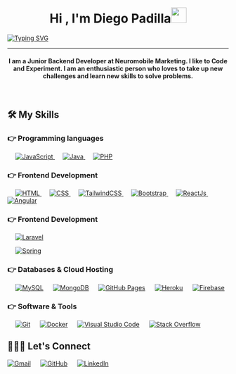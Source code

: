 <h1 align="center">Hi , I'm Diego Padilla<img src="https://media.giphy.com/media/hvRJCLFzcasrR4ia7z/giphy.gif" width="35"></h1>

<p align="center">

<a href="https://git.io/typing-svg"><img src="https://readme-typing-svg.herokuapp.com?font=Fira+Code&pause=1000&center=true&width=500&lines=Backend+Developer;Web+Engineering+Master+Student;Frontend+Enthusiast" alt="Typing SVG" /></a>

</p>

<hr/>

<h4 align="center">I am a Junior Backend Developer at Neuromobile Marketing. I like to Code and Experiment. I am an enthusiastic person who loves to take up new challenges and learn new skills to solve problems.</h4>

<br>

##  🛠️ My Skills

###  👉 Programming languages

<p align="left" >

  &emsp;
  <a href="https://developer.mozilla.org/en-US/docs/Web/JavaScript" target="_blank">
  <img alt="JavaScript" src="https://img.shields.io/badge/JavaScript-F7DF1E?style=for-the-badge&logo=JavaScript&logoColor=white">
  </a>
  &emsp;
  <a href="https://www.java.com" target="_blank">
  <img alt="Java" src="https://img.shields.io/badge/Java-ED8B00?style=for-the-badge&logo=openjdk&logoColor=white">
  </a>
  &emsp;
  <a href="https://www.php.net/">
  <img alt="PHP" src="https://img.shields.io/badge/PHP-777BB4?style=for-the-badge&logo=php&logoColor=white"/>
  </a>

</p>

###  👉 Frontend Development

<p align="left">

&emsp;
<a href="https://www.w3.org/html/" target="_blank">
<img alt="HTML" src="https://img.shields.io/badge/HTML5-E34F26?style=for-the-badge&logo=html5&logoColor=white">
</a>
&emsp;
<a href="https://www.w3schools.com/css/" target="_blank">
<img alt="CSS" src="https://img.shields.io/badge/CSS3-1572B6?style=for-the-badge&logo=css3&logoColor=white">
</a>
&emsp;
<a href="https://tailwindcss.com" target="_blank">
<img alt="TailwindCSS" src="https://img.shields.io/badge/Tailwind_CSS-38B2AC?style=for-the-badge&logo=tailwind-css&logoColor=white">
</a>
&emsp;
<a href="https://getbootstrap.com" target="_blank">
<img alt="Bootstrap" src="https://img.shields.io/badge/Bootstrap-563D7C?style=for-the-badge&logo=bootstrap&logoColor=white"/>
</a>
&emsp;
<a href="https://es.reactjs.org" target="_blank">
<img alt="ReactJs" src="https://img.shields.io/badge/React-20232A?style=for-the-badge&logo=react&logoColor=61DAFB"/>
</a>
&emsp;
<a href="https://angular.io" target="_blank">
<img alt="Angular" src="https://img.shields.io/badge/Angular-DD0031?style=for-the-badge&logo=angular&logoColor=white"/>
</a>

</p>

###  👉 Frontend Development

<p align="left">
  
&emsp;
<a href="https://laravel.com" target="_blank">
<img alt="Laravel" src="https://img.shields.io/badge/Laravel-FF2D20?style=for-the-badge&logo=laravel&logoColor=white"/>
</a>
  
&emsp;
<a href="https://spring.io" target="_blank">
<img alt="Spring" src="https://img.shields.io/badge/Spring-6DB33F?style=for-the-badge&logo=spring&logoColor=white"/>
</a>
  
</p>

###  👉 Databases & Cloud Hosting

<p align="left">

&emsp;
<a href="https://www.mysql.com/"><img alt="MySQL" src="https://img.shields.io/badge/MySQL-00000F?style=for-the-badge&logo=mysql&logoColor=white"></a>
&emsp;
<a href="https://www.mongodb.com/"><img alt="MongoDB" src ="https://img.shields.io/badge/MongoDB-4EA94B?style=for-the-badge&logo=mongodb&logoColor=white"/></a>
&emsp;
<a href="https://www.vercel.com"><img alt="GitHub Pages" src="https://img.shields.io/badge/Vercel-000000?style=for-the-badge&logo=vercel&logoColor=white"></a>
&emsp;
<a href="https://www.heroku.com/"><img alt="Heroku" src="https://img.shields.io/badge/Heroku-430098?style=for-the-badge&logo=heroku&logoColor=white"></a>
&emsp;
<a href="https://firebase.google.com/"><img alt="Firebase" src ="https://img.shields.io/badge/Firebase-039BE5?style=for-the-badge&logo=Firebase&logoColor=white"></a>

</p>


### 👉 Software & Tools

<p>

&emsp;
<a href="#"><img alt="Git" src="https://img.shields.io/badge/GIT-E44C30?style=for-the-badge&logo=git&logoColor=white"></a>
&emsp;
<a href="#"><img alt="Docker" src="https://img.shields.io/badge/docker-%230db7ed.svg?style=for-the-badge&logo=docker&logoColor=white"></a>
&emsp;
<a href="#"><img alt="Visual Studio Code" src="https://img.shields.io/badge/Visual_Studio_Code-0078D4?style=for-the-badge&logo=visual%20studio%20code&logoColor=white"></a>
&emsp;
<a href="#"><img alt="Stack Overflow" src="https://img.shields.io/badge/Stack%20Overflow-F58025?style=for-the-badge&logo=Stack%20Overflow&logoColor=white"></a>

</p>


##  🙋🏽‍♂️ Let's Connect

<a href="mailto:diegopadilla6@gmail.com"><img src="https://img.shields.io/badge/Gmail-D14836?style=for-the-badge&logo=gmail&logoColor=white" alt="Gmail"/></a>
&emsp;
<a href="https://github.com/dieegopa"><img src="https://img.shields.io/badge/GitHub-100000?style=for-the-badge&logo=github&logoColor=white" alt="GitHub"/></a>
&emsp;
<a href="https://linkedin.com/in/diego-padilla-quimbiulco"><img src="https://img.shields.io/badge/LinkedIn-0077B5?style=for-the-badge&logo=linkedin&logoColor=white" alt="LinkedIn"/></a>
</p>
